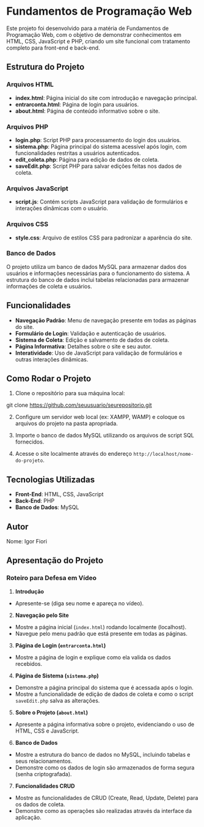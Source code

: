# Fundamentos de Programação Web

Este projeto foi desenvolvido para a matéria de Fundamentos de Programação Web, com o objetivo de demonstrar conhecimentos em HTML, CSS, JavaScript e PHP, criando um site funcional com tratamento completo para front-end e back-end.

## Estrutura do Projeto

### Arquivos HTML

- **index.html**: Página inicial do site com introdução e navegação principal.
- **entrarconta.html**: Página de login para usuários.
- **about.html**: Página de conteúdo informativo sobre o site.

### Arquivos PHP

- **login.php**: Script PHP para processamento do login dos usuários.
- **sistema.php**: Página principal do sistema acessível após login, com funcionalidades restritas a usuários autenticados.
- **edit_coleta.php**: Página para edição de dados de coleta.
- **saveEdit.php**: Script PHP para salvar edições feitas nos dados de coleta.

### Arquivos JavaScript

- **script.js**: Contém scripts JavaScript para validação de formulários e interações dinâmicas com o usuário.

### Arquivos CSS

- **style.css**: Arquivo de estilos CSS para padronizar a aparência do site.

### Banco de Dados

O projeto utiliza um banco de dados MySQL para armazenar dados dos usuários e informações necessárias para o funcionamento do sistema. A estrutura do banco de dados inclui tabelas relacionadas para armazenar informações de coleta e usuários.

## Funcionalidades

- **Navegação Padrão**: Menu de navegação presente em todas as páginas do site.
- **Formulário de Login**: Validação e autenticação de usuários.
- **Sistema de Coleta**: Edição e salvamento de dados de coleta.
- **Página Informativa**: Detalhes sobre o site e seu autor.
- **Interatividade**: Uso de JavaScript para validação de formulários e outras interações dinâmicas.

## Como Rodar o Projeto

1. Clone o repositório para sua máquina local:

git clone https://github.com/seuusuario/seurepositorio.git


2. Configure um servidor web local (ex: XAMPP, WAMP) e coloque os arquivos do projeto na pasta apropriada.

3. Importe o banco de dados MySQL utilizando os arquivos de script SQL fornecidos.

4. Acesse o site localmente através do endereço `http://localhost/nome-do-projeto`.

## Tecnologias Utilizadas

- **Front-End**: HTML, CSS, JavaScript
- **Back-End**: PHP
- **Banco de Dados**: MySQL

## Autor

Nome: Igor Fiori

## Apresentação do Projeto

### Roteiro para Defesa em Vídeo

1. **Introdução**
- Apresente-se (diga seu nome e apareça no vídeo).

2. **Navegação pelo Site**
- Mostre a página inicial (`index.html`) rodando localmente (localhost).
- Navegue pelo menu padrão que está presente em todas as páginas.

3. **Página de Login (`entrarconta.html`)** 
- Mostre a página de login e explique como ela valida os dados recebidos.

4. **Página de Sistema (`sistema.php`)** 
- Demonstre a página principal do sistema que é acessada após o login.
- Mostre a funcionalidade de edição de dados de coleta e como o script `saveEdit.php` salva as alterações.

5. **Sobre o Projeto (`about.html`)** 
- Apresente a página informativa sobre o projeto, evidenciando o uso de HTML, CSS e JavaScript.

6. **Banco de Dados**
- Mostre a estrutura do banco de dados no MySQL, incluindo tabelas e seus relacionamentos.
- Demonstre como os dados de login são armazenados de forma segura (senha criptografada).

7. **Funcionalidades CRUD**
- Mostre as funcionalidades de CRUD (Create, Read, Update, Delete) para os dados de coleta.
- Demonstre como as operações são realizadas através da interface da aplicação.

